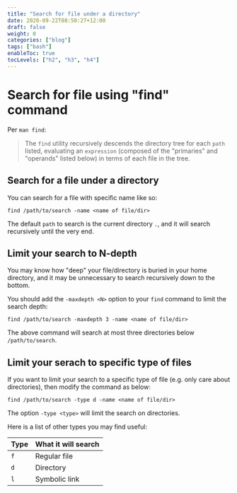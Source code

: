 ```yaml
---
title: "Search for file under a directory"
date: 2020-09-22T08:50:27+12:00
draft: false
weight: 0
categories: ["blog"]
tags: ["bash"]
enableToc: true
tocLevels: ["h2", "h3", "h4"]
---
```


# Search for file using "find" command

Per `man find`:

> The `find` utility recursively descends the directory tree for each `path`
> listed, evaluating an `expression` (composed of the "primaries" and
> "operands" listed below) in terms of each file in the tree.

## Search for a file under a directory

You can search for a file with specific name like so:

```{bash}
find /path/to/search -name <name of file/dir>
```

The default `path` to search is the current directory `.`, and it will search recursively until the very end.

## Limit your search to N-depth

You may know how "deep" your file/directory is buried in your home directory, and it may be unnecessary to search recursively down to the bottom.

You should add the `-maxdepth <N>` option to your `find` command to limit the search depth:

```{bash}
find /path/to/search -maxdepth 3 -name <name of file/dir>
```

The above command will search at most three directories below `/path/to/search`.

## Limit your serach to specific type of files

If you want to limit your search to a specific type of file (e.g. only care about directories), then modify the command as below:

```{bash}
find /path/to/search -type d -name <name of file/dir>
```

The option `-type <type>` will limit the search on directories.

Here is a list of other types you may find useful:

Type  | What it will search
----- | --------------------
`f`   | Regular file
`d`   | Directory
`l`   | Symbolic link

